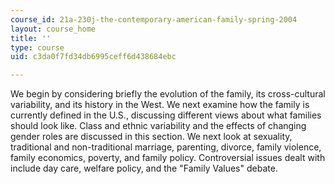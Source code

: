 ```yaml
---
course_id: 21a-230j-the-contemporary-american-family-spring-2004
layout: course_home
title: ''
type: course
uid: c3da0f7fd34db6995ceff6d438684ebc

---
```

We begin by considering briefly the evolution of the family, its cross-cultural variability, and its history in the West. We next examine how the family is currently defined in the U.S., discussing different views about what families should look like. Class and ethnic variability and the effects of changing gender roles are discussed in this section. We next look at sexuality, traditional and non-traditional marriage, parenting, divorce, family violence, family economics, poverty, and family policy. Controversial issues dealt with include day care, welfare policy, and the "Family Values" debate.

